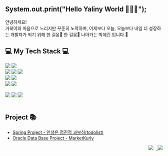 ## System.out.print("Hello Yaliny World 👋👋👋");
<div>
  안녕하세요!<br>
  거북이의 마음으로 느리지만 꾸준히 노력하며,
  어제보다 오늘, 오늘보다 내일 더 성장하는 개발자가 되기 위해 한 걸음🚶 한 걸음🚶 나아가는 박예린 입니다.🐣
  
<!-- <ul>
    <li>풀리지 않는 문제에 집중하고 문제를 해결하는 데 있어 희열감을 느껴 백엔드 개발자가 되었습니다.</li>
    <li>'어떤 문제가 있을까?', '이걸 왜 구현해야할까?' 라는 생각을 시작으로 문제를 정의하고, 작성된 코드와 작성한 코드를 보면서 '이게 최선일까?' 라는 생각을 가지며 최선의 방법으로 문제를 해결하려고 합니다. </li>
    <li>의사소통과 협업, 함께 성장하고 나아가는 것을 중요하게 생각하여 늘 귀를 기울이고 함께 고민하는 개발자입니다.</li>
    <li>문제와 해결 방법에 대해서 기록하는 것과 문서 정리하는 것을 즐기며, 정리한 것을 공유하는 것을 좋아합니다.</li>
    <li>다른 사람에게 도움이 되는 것에 기쁨과 뿌듯함을 느낍니다.</li>
    <li>새로운 지식과 기술을 배우는 것을 좋아하며, 알고있는 지식과 경험을 함께 공유하는 것을 좋아합니다.</li>
    <li>겸손함을 잃지 않고 늘 배우고자 하는 자세를 가지려고 하며, 공부하는 습관을 유지하고 오늘보다 내일 더 나은 사람이 되기 위해 <a href="https://yelin1217.tistory.com/">기술 블로그</a>에 공부한 내용 등을 포스팅을 하고 있습니다.</li>
</ul> -->
</div>

## 💻 My Tech Stack 💻
<div align=left>
  <img src="https://img.shields.io/badge/java-007396?style=for-the-badge&logo=java&logoColor=white">
  <img src="https://img.shields.io/badge/kotlin-7F52FF?style=for-the-badge&logo=kotlin&logoColor=white">
  <br>

  <img src="https://img.shields.io/badge/-ORACLE-F80000?style=for-the-badge&logo=oracle">
  <img src="https://img.shields.io/badge/-MYSQL-4479A1?style=for-the-badge&logo=MySQL&logoColor=white">
<img src="https://img.shields.io/badge/JPA-59666C?style=for-the-badge&logoColor=white">
  <br>

  <img src="https://img.shields.io/badge/Spring-6DB33F?style=for-the-badge&logo=Spring&logoColor=white">
  <img src="https://img.shields.io/badge/Spring Boot-6DB33F?style=for-the-badge&logo=Spring Boot&logoColor=white">
  <br>

   
  <img src="https://img.shields.io/badge/-Apache Tomcat-F8DC75?style=for-the-badge&logo=Apache Tomcat&logoColor=black">
  <img src="https://img.shields.io/badge/AWS-232F3E?style=for-the-badge&logo=amazonwebservices&logoColor=white">
  <br>

  <!-- <img src="https://img.shields.io/badge/-HTML5-E34F26?style=for-the-badge&logo=html5&logoColor=ffffff"> -->
  <!-- <img src="https://img.shields.io/badge/-CSS3-1572B6?style=for-the-badge&logo=css3"> -->
  <!-- <img src="https://img.shields.io/badge/javascript-F7DF1E?style=for-the-badge&logo=javascript&logoColor=black"> -->
  <!-- <img src="https://img.shields.io/badge/-jQuery-0769AD?style=for-the-badge&logo=jquery"> -->
  <br>
  
  <img src="https://img.shields.io/badge/SVN-black?style=for-the-badge&logo=SVN">
  <img src="https://img.shields.io/badge/git-F05032?style=for-the-badge&logo=git&logoColor=white">
  <img src="https://img.shields.io/badge/github-181717?style=for-the-badge&logo=github&logoColor=white">
  <br>  
</div>
<br>

<!--
## It's Me ✌️
<div align=left>  
  <img style="width: 60%" src="https://github-readme-stats.vercel.app/api?username=Yelin-park&show_icons=true&theme=dracula">
  <img style="width: 40%" src="https://github-readme-stats.vercel.app/api/top-langs/?username=Yelin-park&layout=compact&theme=dark">
</div>
<br>
-->

## Project 📚
- <a href="https://github.com/Yelin-park/SpringProject_TODOLIST">Spring Project - 인생은 점진적 과부하(todolist)</a>
- <a href="https://github.com/Yelin-park/OracleProject_MarketKurly"> Oracle Data Base Project - MarketKurly</a>

<!--
## Education ✏️
- 2022.02.15 ~ 2022.08.02 쌍용교육센터(수료)
- 2018.03 ~ 2022.02 아주대학교 글로벌경영학과(졸업)

## Awards 🏆
- 아주대학교 경영대학 개인 프레젠테이션 발표 우수상

## Certification 📜
- 정보처리기사
- 정보처리기능사
- 워드프로세스 1급
- 컴퓨터활용능력 2급
- ITQ 엑셀 A등급
<!-- - 전산회계 1,2급
- 전산회계운용사 3급
- 기업회계 3급
- 협상전문가 3급 -->


<div align=right>
    <a href="https://yelin1217.tistory.com/">
        <img src="http://img.shields.io/badge/-Tech%20Blog-655ced?style=flat&logo=github&link=https://applejam34.tistory.com/" style="height : auto; margin-left : 10px; margin-right : 10px;"/>
    </a>
    <img src="https://hits.seeyoufarm.com/api/count/incr/badge.svg?url=https%3A%2F%2Fgithub.com%2FYelin-park&count_bg=%2379C83D&title_bg=%23555555&icon=&icon_color=%23E7E7E7&title=hits&edge_flat=true">
</div>
